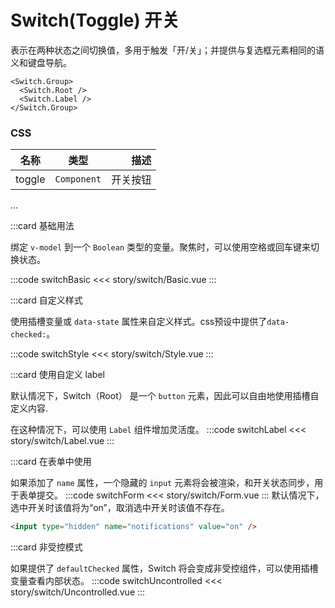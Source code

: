 # Switch(Toggle) 开关
表示在两种状态之间切换值，多用于触发「开/关」；并提供与复选框元素相同的语义和键盘导航。
```
<Switch.Group>
  <Switch.Root />
  <Switch.Label />
</Switch.Group>
```

### CSS
| 名称        |      类型      | 描述 |
| ------------- | :-----------: | ----: |
| toggle     | `Component` | 开关按钮 |
...

:::card 基础用法

绑定 `v-model` 到一个 `Boolean` 类型的变量。聚焦时，可以使用空格或回车键来切换状态。

:::code switchBasic
<<< story/switch/Basic.vue
:::

:::card 自定义样式

使用插槽变量或 `data-state` 属性来自定义样式。css预设中提供了`data-checked:`。

:::code switchStyle
<<< story/switch/Style.vue
:::


:::card 使用自定义 label

默认情况下，Switch（Root） 是一个 `button` 元素，因此可以自由地使用插槽自定义内容.

在这种情况下，可以使用 `Label` 组件增加灵活度。
:::code switchLabel 
<<< story/switch/Label.vue
:::

:::card 在表单中使用

如果添加了 `name` 属性，一个隐藏的 `input` 元素将会被渲染，和开关状态同步，用于表单提交。
:::code switchForm
<<< story/switch/Form.vue
:::
默认情况下，选中开关时该值将为“on”，取消选中开关时该值不存在。
```html
<input type="hidden" name="notifications" value="on" />
```


:::card 非受控模式

如果提供了 `defaultChecked` 属性，Switch 将会变成非受控组件，可以使用插槽变量查看内部状态。
:::code switchUncontrolled
<<< story/switch/Uncontrolled.vue
:::








